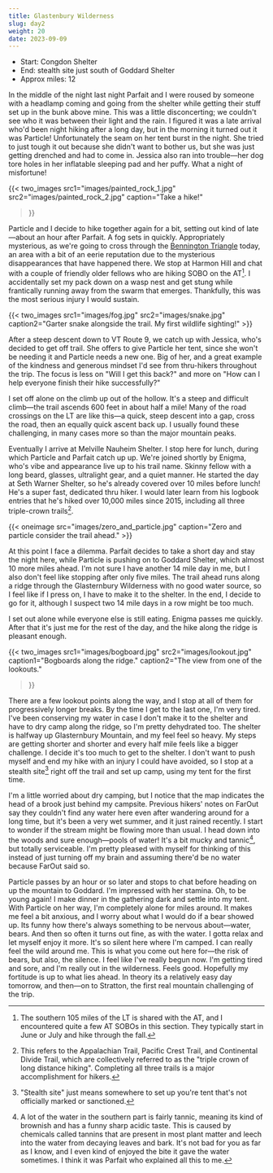 ```yaml
---
title: Glastenbury Wilderness
slug: day2
weight: 20
date: 2023-09-09
---
```


- Start: Congdon Shelter
- End: stealth site just south of Goddard Shelter
- Approx miles: 12

In the middle of the night last night Parfait and I were roused by someone with a headlamp coming and going from the shelter while getting their stuff set up in the bunk above mine. This was a little disconcerting; we couldn't see who it was between their light and the rain. I figured it was a late arrival who'd been night hiking after a long day, but in the morning it turned out it was Particle! Unfortunately the seam on her tent burst in the night. She tried to just tough it out because she didn't want to bother us, but she was just getting drenched and had to come in. Jessica also ran into trouble—her dog tore holes in her inflatable sleeping pad and her puffy. What a night of misfortune!


{{< two_images src1="images/painted_rock_1.jpg" src2="images/painted_rock_2.jpg"
      caption="Take a hike!"
>}}

Particle and I decide to hike together again for a bit, setting out kind of late—about an hour after Parfait. A fog sets in quickly. Appropriately mysterious, as we're going to cross through the [Bennington Triangle](https://en.wikipedia.org/wiki/Bennington_Triangle) today, an area with a bit of an eerie reputation due to the mysterious disappearances that have happened there. We stop at Harmon Hill and chat with a couple of friendly older fellows who are hiking SOBO on the AT[^1]. I accidentally set my pack down on a wasp nest and get stung while frantically running away from the swarm that emerges. Thankfully, this was the most serious injury I would sustain.

{{< two_images src1="images/fog.jpg" src2="images/snake.jpg" caption2="Garter snake alongside the trail. My first wildlife sighting!" >}}

After a steep descent down to VT Route 9, we catch up with Jessica, who's decided to get off trail. She offers to give Particle her tent, since she won't be needing it and Particle needs a new one. Big of her, and a great example of the kindness and generous mindset I'd see from thru-hikers throughout the trip. The focus is less on "Will I get this back?" and more on "How can I help everyone finish their hike successfully?"

I set off alone on the climb up out of the hollow. It's a steep and difficult climb—the trail ascends 600 feet in about half a mile! Many of the road crossings on the LT are like this—a quick, steep descent into a gap, cross the road, then an equally quick ascent back up. I usually found these challenging, in many cases more so than the major mountain peaks.

Eventually I arrive at Melville Nauheim Shelter. I stop here for lunch, during which Particle and Parfait catch up up. We're joined shortly by Enigma, who's vibe and appearance live up to his trail name. Skinny fellow with a long beard, glasses, ultralight gear, and a quiet manner. He started the day at Seth Warner Shelter, so he's already covered over 10 miles before lunch! He's a super fast, dedicated thru hiker. I would later learn from his logbook entries that he's hiked over 10,000 miles since 2015, including all three triple-crown trails[^2].

{{< oneimage src="images/zero_and_particle.jpg" caption="Zero and particle consider the trail ahead." >}}

At this point I face a dilemma. Parfait decides to take a short day and stay the night here, while Particle is pushing on to Goddard Shelter, which almost 10 more miles ahead. I'm not sure I have another 14 mile day in me, but I also don't feel like stopping after only five miles. The trail ahead runs along a ridge through the Glasternbury Wilderness with no good water source, so I feel like if I press on, I have to make it to the shelter. In the end, I decide to go for it, although I suspect two 14 mile days in a row might be too much.

I set out alone while everyone else is still eating. Enigma passes me quickly. After that it's just me for the rest of the day, and the hike along the ridge is pleasant enough.

{{< two_images src1="images/bogboard.jpg" src2="images/lookout.jpg"
      caption1="Bogboards along the ridge."
      caption2="The view from one of the lookouts."
>}}

There are a few lookout points along the way, and I stop at all of them for progressively longer breaks. By the time I get to the last one, I'm very tired. I've been conserving my water in case I don't make it to the shelter and have to dry camp along the ridge, so I'm pretty dehydrated too. The shelter is halfway up Glasternbury Mountain, and my feel feel so heavy. My steps are getting shorter and shorter and every half mile feels like a bigger challenge. I decide it's too much to get to the shelter. I don't want to push myself and end my hike with an injury I could have avoided, so I stop at a stealth site[^3] right off the trail and set up camp, using my tent for the first time.

I'm a little worried about dry camping, but I notice that the map indicates the head of a brook just behind my campsite. Previous hikers' notes on FarOut say they couldn't find any water here even after wandering around for a long time, but it's been a very wet summer, and it just rained recently. I start to wonder if the stream might be flowing more than usual. I head down into the woods and sure enough—pools of water! It's a bit mucky and tannic[^4], but totally serviceable. I'm pretty pleased with myself for thinking of this instead of just turning off my brain and assuming there'd be no water because FarOut said so.

Particle passes by an hour or so later and stops to chat before heading on up the mountain to Goddard. I'm impressed with her stamina. Oh, to be young again! I make dinner in the gathering dark and settle into my tent. With Particle on her way, I'm completely alone for miles around. It makes me feel a bit anxious, and I worry about what I would do if a bear showed up. Its funny how there's always something to be nervous about—water, bears. And then so often it turns out fine, as with the water. I gotta relax and let myself enjoy it more. It's so silent here where I'm camped. I can really feel the wild around me. This is what you come out here for—the risk of bears, but also, the silence. I feel like I've really begun now. I'm getting tired and sore, and I'm really out in the wilderness. Feels good. Hopefully my fortitude is up to what lies ahead. In theory its a relatively easy day tomorrow, and then—on to Stratton, the first real mountain challenging of the trip.

[^1]: The southern 105 miles of the LT is shared with the AT, and I encountered quite a few AT SOBOs in this section. They typically start in June or July and hike through the fall.
[^2]: This refers to the Appalachian Trail, Pacific Crest Trail, and Continental Divide Trail, which are collectively referred to as the "triple crown of long distance hiking". Completing all three trails is a major accomplishment for hikers.
[^3]: "Stealth site" just means somewhere to set up you're tent that's not officially marked or sanctioned.
[^4]: A lot of the water in the southern part is fairly tannic, meaning its kind of brownish and has a funny sharp acidic taste. This is caused by chemicals called tannins that are present in most plant matter and leech into the water from decaying leaves and bark. It's not bad for you as far as I know, and I even kind of enjoyed the bite it gave the water sometimes. I think it was Parfait who explained all this to me.
